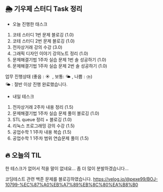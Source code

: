 ## 🌦️ 기우제 스터디 Task 정리

- 오늘 진행한 태스크
1. 코테 스터디 1번 문제 블로깅 (1.0)
2. 코테 스터디 2번 문제 블로깅 (1.0)
3. 전자상거래 강의 수강 (3.0)
4. 그래픽 디자인 이야기 강의노트 정리 (1.0)
5. 문제해결기법 1주차 실습 문제 1번 솔 성공하기 (1.0)
6. 문제해결기법 1주차 실습 문제 2번 솔 성공하기 (1.0)

업무 진행상태 (좋음 : ☀  , 보통: 🌤 , 나쁨 : ⛈)  
🌤 : 절반 이상 진행 완료했습니다.
 
- 내일 테스크
1. 전자상거래 2주차 내용 정리 (1.5)
2. 문제해결기법 1주차 실습 문제 풀이 블로깅 (1.0)
3. STL queue 정리 + 블로깅 (1.0)
4. 리눅스 프로그래밍 강의 수강 (1.5)
5. 공업수학 1 1주차 내용 복습 (1.5)
6. 공업수학 1 1주차 범위 연습문제 풀이 (1.5)

## 🔥 오늘의 TIL

한 테스크가 없어서 적을 말이 없네요... 좀 더 많이 분발하겠습니다...

코딩테스트 관련 백준 문제를 블로깅하였습니다.
https://velog.io/@pexe99/BOJ-10799-%EC%87%A0%EB%A7%89%EB%8C%80%EA%B8%B0
